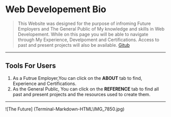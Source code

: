 # Web Developement Bio
> This Website was designed for the purpose of infroming Future Employers and The General Public of My knowledge and skills in Web Developement. While on this page you will be able to navigate through My Experience, Develpoment and Certifications. Access to past and present projects will also be available. [Gitub](https://github.com/FutureSoftwarePro)

---
## Tools For Users
1. As a Futrue Employer,You can click on the **ABOUT** tab to find, Experience and Certifications. 
2. As the General Public, You can click on the **REFERENCE** tab to find all past and present projects and the resources used to create them.

---

![The Future] (Terminal-Markdown-HTML\IMG_7850.jpg)
